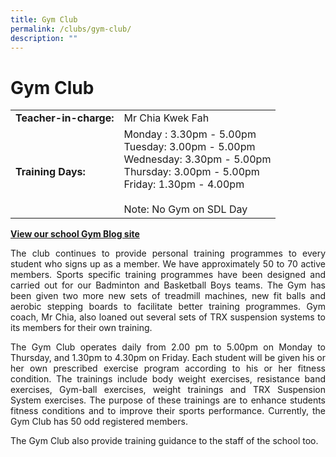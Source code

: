 ```yaml
---
title: Gym Club
permalink: /clubs/gym-club/
description: ""
---
```

# Gym Club

|                    |                                                  |
|------------------|--------------------|
| **Teacher-in-charge:** | Mr Chia Kwek Fah           |
| **Training Days:**     | Monday : 3.30pm - 5.00pm<br>Tuesday: 3.00pm - 5.00pm<br>Wednesday: 3.30pm - 5.00pm<br>Thursday: 3.00pm - 5.00pm<br>Friday: 1.30pm - 4.00pm<br><br>Note: No Gym on SDL Day |

<a href="https://bbsgymworks.blogspot.sg/" target="_blank"><b>View our school Gym Blog site</b></a>


<p style="text-align: justify;">The club continues to provide personal training programmes to every student who signs up as a member. We have approximately 50 to 70 active members. Sports specific training programmes have been designed and carried out for our Badminton and Basketball Boys teams. The Gym has been given two more new sets of treadmill machines, new fit balls and aerobic stepping boards to facilitate better training programmes. Gym coach, Mr Chia, also loaned out several sets of TRX suspension systems to its members for their own training.</p>

<p style="text-align: justify;">The Gym Club operates daily from 2.00 pm to 5.00pm on Monday to Thursday, and 1.30pm to 4.30pm on Friday. Each student will be given his or her own prescribed exercise program according to his or her fitness condition. The trainings include body weight exercises, resistance band exercises, Gym-ball exercises, weight trainings and TRX Suspension System exercises. The purpose of these trainings are to enhance students fitness conditions and to improve their sports performance. Currently, the Gym Club has 50 odd registered members.</p>

<p style="text-align: justify;">The Gym Club also provide training guidance to the staff of the school too.</p>
